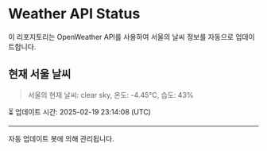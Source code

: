 
# Weather API Status

이 리포지토리는 OpenWeather API를 사용하여 서울의 날씨 정보를 자동으로 업데이트합니다.

## 현재 서울 날씨
> 서울의 현재 날씨: clear sky, 온도: -4.45°C, 습도: 43%

⏳ 업데이트 시간: 2025-02-19 23:14:08 (UTC)

---
자동 업데이트 봇에 의해 관리됩니다.
